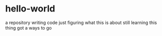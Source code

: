 # hello-world
a repository
writing code just figuring what this is about
still learning this thing
got a ways to go
